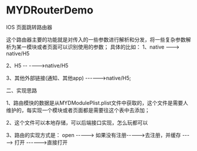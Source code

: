 # MYDRouterDemo
IOS 页面跳转路由器

这个路由器主要的功能就是对传入的一些参数进行解析和分发，将一些复杂参数解析为某一模块或者页面可以识别使用的参数；
具体的比如：
1、native ---> native/H5

2、H5 -- ---->native/H5

3、其他外部链接(通知、其他app) ------>native/H5;


二、实现思路

1、路由模快的数据是从MYDModulePlist.plist文件中获取的，这个文件是需要人维护的，每实现一个模块或者页面都是需要往这个表中去添加；

2、这个文件可以本地存储，可以后端接口实现，怎么玩都可以

3、路由的实现方式是： open  -----> 如果没有注册----->去注册，并缓存 ----->  打开
                                                ------>直接打开
                                                
